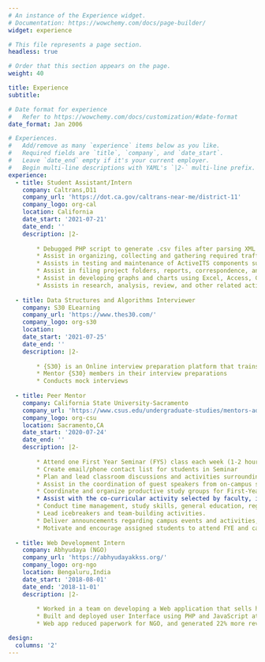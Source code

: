 ```yaml
---
# An instance of the Experience widget.
# Documentation: https://wowchemy.com/docs/page-builder/
widget: experience

# This file represents a page section.
headless: true

# Order that this section appears on the page.
weight: 40

title: Experience
subtitle:

# Date format for experience
#   Refer to https://wowchemy.com/docs/customization/#date-format
date_format: Jan 2006

# Experiences.
#   Add/remove as many `experience` items below as you like.
#   Required fields are `title`, `company`, and `date_start`.
#   Leave `date_end` empty if it's your current employer.
#   Begin multi-line descriptions with YAML's `|2-` multi-line prefix.
experience:
  - title: Student Assistant/Intern
    company: Caltrans,D11
    company_url: 'https://dot.ca.gov/caltrans-near-me/district-11'
    company_logo: org-cal
    location: California
    date_start: '2021-07-21'
    date_end: ''
    description: |2-
        
        * Debugged PHP script to generate .csv files after parsing XML files consisting of more than 300k rows of Traffic Data generated every minute
        * Assist in organizing, collecting and gathering required traffic data that meet departmental guidelines.
        * Assists in testing and maintenance of ActiveITS components such as servers, hubs, and workstations.
        * Assist in filing project folders, reports, correspondence, and other material, and archiving various documents
        * Assist in developing graphs and charts using Excel, Access, Crystal Reports and any other charting software.
        * Assists in research, analysis, review, and other related activities in the department
        
  - title: Data Structures and Algorithms Interviewer
    company: S30 ELearning
    company_url: 'https://www.thes30.com/'
    company_logo: org-s30
    location: 
    date_start: '2021-07-25'
    date_end: ''
    description: |2-
    
        * {S30} is an Online interview preparation platform that trains brilliant minds to land their dream jobs.
        * Mentor {S30} members in their interview preparations
        * Conducts mock interviews
  
  - title: Peer Mentor
    company: California State University-Sacramento
    company_url: 'https://www.csus.edu/undergraduate-studies/mentors-advisors/peer-mentors.html'
    company_logo: org-csu
    location: Sacramento,CA
    date_start: '2020-07-24'
    date_end: ''
    description: |2-
    
        * Attend one First Year Seminar (FYS) class each week (1-2 hours)
        * Create email/phone contact list for students in Seminar
        * Plan and lead classroom discussions and activities surrounding the FYS Reader and/or the campus One Book.
        * Assist in the coordination of guest speakers from on-campus student services departments.
        * Coordinate and organize productive study groups for First-Year Seminar courses, as needed.
        * Assist with the co-curricular activity selected by faculty, including, but not limited to: the One Book, Writing Partners, Leadership Initiative, One World, and Peak Adventures Challenge Course.
        * Conduct time management, study skills, general education, registration, and other workshops/presentations as requested by faculty or needed by the students.
        * Lead icebreakers and team-building activities.
        * Deliver announcements regarding campus events and activities, study groups, and mandatory student meetings.
        * Motivate and encourage assigned students to attend FYE and campus-hosted events.
       
  - title: Web Development Intern
    company: Abhyudaya (NGO)
    company_url: 'https://abhyudayakkss.org/'
    company_logo: org-ngo
    location: Bengaluru,India
    date_start: '2018-08-01'
    date_end: '2018-11-01'
    description: |2-
    
        * Worked in a team on developing a Web application that sells handmade goods made by underprivileged women
        * Built and deployed user Interface using PHP and JavaScript at the front end; integrated with SQL at the backend
        * Web app reduced paperwork for NGO, and generated 22% more revenue.

design:
  columns: '2'
---
```

